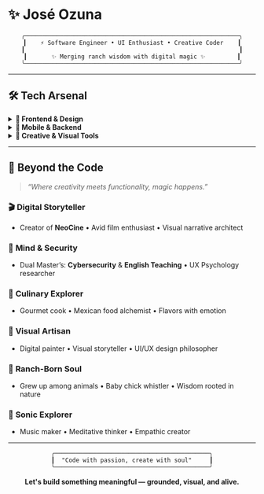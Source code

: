 # ✨ José Ozuna

<div align="center">

```ascii
╭─────────────────────────────────────────────────────────────╮
┃    ⚡ Software Engineer • UI Enthusiast • Creative Coder    ┃
┃                                                             ┃
┃       ✨ Merging ranch wisdom with digital magic ✨         ┃
╰─────────────────────────────────────────────────────────────╯
```

</div>

---

## 🛠️ **Tech Arsenal**

<details>
<summary><strong>🎨 Frontend & Design</strong></summary>

```
▸ JavaScript   ▸ TypeScript   ▸ React
▸ Next.js      ▸ Tailwind     ▸ HTML/CSS
▸ Sass         ▸ Responsive UI/UX Systems
```
</details>

<details>
<summary><strong>📱 Mobile & Backend</strong></summary>

```
▸ React Native   ▸ Java/Kotlin   ▸ Node.js
▸ Firebase       ▸ MongoDB       ▸ Git & GitHub
▸ Python         ▸ REST APIs     ▸ Docker (basic)
```
</details>

<details>
<summary><strong>🎯 Creative & Visual Tools</strong></summary>

```
▸ Three.js       ▸ Blender        ▸ Figma
▸ Photoshop      ▸ After Effects  ▸ UI Motion Design
```
</details>

---

## 🌟 **Beyond the Code**

> _“Where creativity meets functionality, magic happens.”_

### 🎬 **Digital Storyteller**
- Creator of **NeoCine** • Avid film enthusiast • Visual narrative architect

### 🔐 **Mind & Security**
- Dual Master’s: **Cybersecurity** & **English Teaching** • UX Psychology researcher

### 🍳 **Culinary Explorer**
- Gourmet cook • Mexican food alchemist • Flavors with emotion

### 🎨 **Visual Artisan**
- Digital painter • Visual storyteller • UI/UX design philosopher

### 🐣 **Ranch-Born Soul**
- Grew up among animals • Baby chick whistler • Wisdom rooted in nature

### 🎵 **Sonic Explorer**
- Music maker • Meditative thinker • Empathic creator

---

<div align="center">

```ascii
╭────────────────────────────────────────────╮
┃  "Code with passion, create with soul"     ┃
╰────────────────────────────────────────────╯
```

**Let's build something meaningful — grounded, visual, and alive.**

</div>
